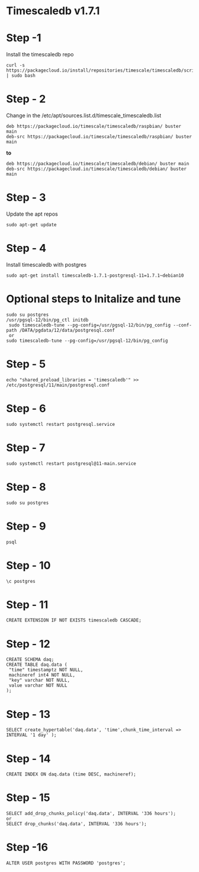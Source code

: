 # Timescaledb v1.7.1
# Step -1 
Install the timescaledb repo
```
curl -s https://packagecloud.io/install/repositories/timescale/timescaledb/script.deb.sh | sudo bash
```

# Step - 2
Change in the /etc/apt/sources.list.d/timescale_timescaledb.list 
```
deb https://packagecloud.io/timescale/timescaledb/raspbian/ buster main 
deb-src https://packagecloud.io/timescale/timescaledb/raspbian/ buster main
```  
**to**
```
deb https://packagecloud.io/timescale/timescaledb/debian/ buster main 
deb-src https://packagecloud.io/timescale/timescaledb/debian/ buster main
```

# Step - 3
Update the apt repos
```
sudo apt-get update
```

# Step - 4
Install timescaledb with postgres
```
sudo apt-get install timescaledb-1.7.1-postgresql-11=1.7.1~debian10
```

# Optional steps to Initalize and tune
```
sudo su postgres 
/usr/pgsql-12/bin/pg_ctl initdb
 sudo timescaledb-tune --pg-config=/usr/pgsql-12/bin/pg_config --conf-path /DATA/pgdata/12/data/postgresql.conf 
 or 
sudo timescaledb-tune --pg-config=/usr/pgsql-12/bin/pg_config 
```


# Step - 5
```
echo "shared_preload_libraries = 'timescaledb'" >>   /etc/postgresql/11/main/postgresql.conf
```

# Step - 6
```
sudo systemctl restart postgresql.service
```

# Step - 7
```
sudo systemctl restart postgresql@11-main.service
```

# Step - 8
```
sudo su postgres
```

# Step - 9
```
psql
```

# Step - 10
```
\c postgres
```

# Step - 11
 ```
 CREATE EXTENSION IF NOT EXISTS timescaledb CASCADE;
 ```
 
# Step - 12

```
CREATE SCHEMA daq;
CREATE TABLE daq.data (                                                               
 "time" timestamptz NOT NULL,
 machineref int4 NOT NULL,
 "key" varchar NOT NULL,
 value varchar NOT NULL
);
```
 
# Step - 13
```
SELECT create_hypertable('daq.data', 'time',chunk_time_interval => INTERVAL '1 day' );
```
# Step - 14
```
CREATE INDEX ON daq.data (time DESC, machineref);
```

# Step - 15
```
SELECT add_drop_chunks_policy('daq.data', INTERVAL '336 hours');
or 
SELECT drop_chunks('daq.data', INTERVAL '336 hours');
```

# Step -16
```
ALTER USER postgres WITH PASSWORD 'postgres';
```
